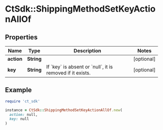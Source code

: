 # CtSdk::ShippingMethodSetKeyActionAllOf

## Properties

| Name | Type | Description | Notes |
| ---- | ---- | ----------- | ----- |
| **action** | **String** |  | [optional] |
| **key** | **String** | If &#x60;key&#x60; is absent or &#x60;null&#x60;, it is removed if it exists. | [optional] |

## Example

```ruby
require 'ct_sdk'

instance = CtSdk::ShippingMethodSetKeyActionAllOf.new(
  action: null,
  key: null
)
```

